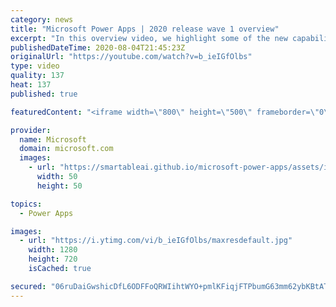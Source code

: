 ```yaml
---
category: news
title: "Microsoft Power Apps | 2020 release wave 1 overview"
excerpt: "In this overview video, we highlight some of the new capabilities included in the latest update to Microsoft Power Apps.      Here are the capabilities covered:     UI enhancements       • Save is always visible       • Chart formatting  Grid user experience enhancements       • Conditional search  "
publishedDateTime: 2020-08-04T21:45:23Z
originalUrl: "https://youtube.com/watch?v=b_ieIGfOlbs"
type: video
quality: 137
heat: 137
published: true

featuredContent: "<iframe width=\"800\" height=\"500\" frameborder=\"0\" src=\"https://www.youtube.com/embed/b_ieIGfOlbs\" allow=\"accelerometer; autoplay; encrypted-media; gyroscope; picture-in-picture\" allowfullscreen></iframe>"

provider:
  name: Microsoft
  domain: microsoft.com
  images:
    - url: "https://smartableai.github.io/microsoft-power-apps/assets/images/organizations/microsoft.com-50x50.jpg"
      width: 50
      height: 50

topics:
  - Power Apps

images:
  - url: "https://i.ytimg.com/vi/b_ieIGfOlbs/maxresdefault.jpg"
    width: 1280
    height: 720
    isCached: true

secured: "06ruDaiGwshicDfL6ODFFoQRWIihtWYO+pmlKFiqjFTPbumG63mm62ybKBtATEhSRXhy52PBadjqACedRe1Zf/L9SYiix2tHVUZhEWps4fKhINYiBWRhtfA50IhHdjjv8zeN8akG+qiVjUEMPeKmvzSyCOyzGzrDcmA5MgtJFVDUiDtOeX5SD0i4rhp0US06hrlB53Na+JODPKoREMezhmY9z+/TkVw28GeegscS4znniBQXRpZUrA80F+MABxpH49ie35hn/z8Av3CfuaBSWz3Lksbz3yw+Qa2GkdOX1acZ1UbWNL/YNK+OG9VrFX+OQTFqgi2/NaiA72TSnqrpUYcTSxFLL1uDkq5DpKLnu8ilUh8MyTS26PaoY+0oN9YOqQzGBwuXAvh083ymm+v6sK4EoY71CDWc4OZZHNdTKZLBNncZs5jgBRTdJIEfVY0x;2frC1FYMwKtosrvTmPM4tQ=="
---
```


